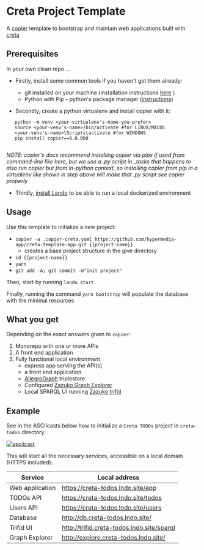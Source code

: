 # Creta Project Template

A [copier](https://github.com/copier-org/copier/#readme) template to bootstrap and maintain web applications built with [creta](https://creta.hypermedia.app/)

## Prerequisites
In your own clean repo ...
- Firstly, install some common tools if you haven't got them already: 
   - git installed on your machine (installation instructions [here](https://git-scm.com/book/en/v2/Getting-Started-Installing-Git]) )
   - Python with Pip - python's package manager ([instructions](https://realpython.com/installing-python/))

- Secondly, create a python virtualenv and install copier with it:
```
   python -m venv <your-virtualenv's-name-you-prefer>
   source <your-venv's-name>/bin/activate #for LINUX/MACOS 
   <your-venv's-name>\Scripts\activate #for WINDOWS
   pip install copier==6.0.0b0
   
```
   _NOTE: copier's docs recommend installing copier via pipx if used from command-line like here, but we use a .py script in \_tasks that happens to also run copier but from in-python context, so installing copier from pip in a virtualenv like shown in step above will make that .py script see copier properly_   

- Thirdly, [install Lando](https://github.com/lando/lando/releases) to be able to run a local dockerized environment

## Usage

Use this template to initialize a new project:

- `copier -a .copier-creta.yaml https://github.com/hypermedia-app/creta-template-app.git {{project-name}}`
   - creates a base project structure in the give directory
- `cd {{project-name}}`
- `yarn`
- `git add -A; git commit -m"init project"`

Then, start by running `lando start`

Finally, running the command `yarn bootstrap` will populate the database with the minimal resources

## What you get

Depending on the exact answers given to `copier`:

1. Monorepo with one or more APIs
2. A front end application
3. Fully functional local environment
   - express app serving the API(s)
   - a front end application
   - [AllegroGraph](https://allegrograph.com/) triplestore
   - Configured [Zazuko Graph Explorer](https://github.com/zazuko/graph-explorer)
   - Local SPARQL UI running [Zazuko trifid](https://zazuko.com/products/trifid/)

## Example

See in the ASCIIcasts below how to initialize a `Creta TODOs` project in `creta-todos` directory. 

[![asciicast](https://asciinema.org/a/RCToq4LcB6YhmKTpS2ILddvsg.svg)](https://asciinema.org/a/RCToq4LcB6YhmKTpS2ILddvsg)

This will start all the necessary services, accessible on a local domain (HTTPS included):

| Service | Local address |
| -- | -- |
| Web application | https://creta-todos.lndo.site/app |
| TODOs API | https://creta-todos.lndo.site/todos |
| Users API | https://creta-todos.lndo.site/users |
| Database | http://db.creta-todos.lndo.site/ |
| Trifid UI | http://trifid.creta-todos.lndo.site/sparql |
| Graph Explorer | http://explore.creta-todos.lndo.site/ |
